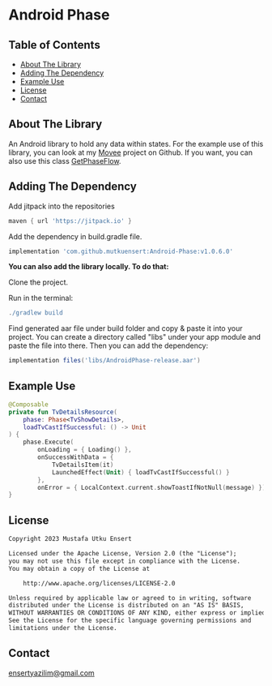 # Android Phase

## Table of Contents
* [About The Library](#about-the-library)
* [Adding The Dependency](#adding-the-dependency)
* [Example Use](#example-use)
* [License](#license)
* [Contact](#contact)

## About The Library
An Android library to hold any data within states.
For the example use of this library, you can look at my [Movee](https://github.com/mutkuensert/Movee) project on Github.
If you want, you can also use this class [GetPhaseFlow](https://gist.github.com/mutkuensert/11093b3c8b48fa130b0b35bcb5e9faf1).

## Adding The Dependency
Add jitpack into the repositories

```gradle
maven { url 'https://jitpack.io' }
```

Add the dependency in build.gradle file.
```gradle
implementation 'com.github.mutkuensert:Android-Phase:v1.0.6.0'
```

**You can also add the library locally. To do that:**

Clone the project.

Run in the terminal:
```gradle
./gradlew build
```
Find generated aar file under build folder and copy & paste it into your project. You can create a directory called "libs" under your app module and paste the file into there.
Then you can add the dependency:

```gradle
implementation files('libs/AndroidPhase-release.aar')
```

## Example Use

```kotlin
@Composable
private fun TvDetailsResource(
    phase: Phase<TvShowDetails>,
    loadTvCastIfSuccessful: () -> Unit
) {
    phase.Execute(
        onLoading = { Loading() },
        onSuccessWithData = {
            TvDetailsItem(it)
            LaunchedEffect(Unit) { loadTvCastIfSuccessful() }
        },
        onError = { LocalContext.current.showToastIfNotNull(message) })
}
```


## License
```xml
Copyright 2023 Mustafa Utku Ensert

Licensed under the Apache License, Version 2.0 (the "License");
you may not use this file except in compliance with the License.
You may obtain a copy of the License at

    http://www.apache.org/licenses/LICENSE-2.0

Unless required by applicable law or agreed to in writing, software
distributed under the License is distributed on an "AS IS" BASIS,
WITHOUT WARRANTIES OR CONDITIONS OF ANY KIND, either express or implied.
See the License for the specific language governing permissions and
limitations under the License.
```

## Contact
[ensertyazilim@gmail.com](#)
